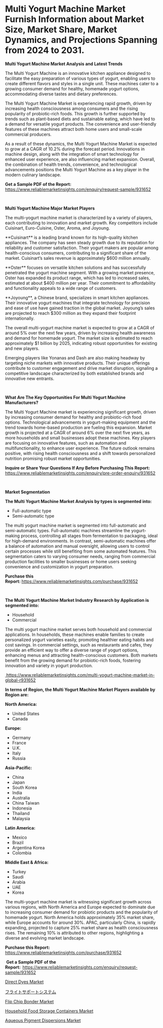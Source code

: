 <p><h1>Multi Yogurt Machine Market Furnish Information about Market Size, Market Share, Market Dynamics, and Projections Spanning from 2024 to 2031.</h1></p><p><strong>Multi Yogurt Machine Market Analysis and Latest Trends</strong></p>
<p><p>The Multi Yogurt Machine is an innovative kitchen appliance designed to facilitate the easy preparation of various types of yogurt, enabling users to create different flavors and styles in a single unit. These machines cater to a growing consumer demand for healthy, homemade yogurt options, accommodating diverse tastes and dietary preferences. </p><p>The Multi Yogurt Machine Market is experiencing rapid growth, driven by increasing health consciousness among consumers and the rising popularity of probiotic-rich foods. This growth is further supported by trends such as plant-based diets and sustainable eating, which have led to a demand for versatile yogurt products. The convenience and user-friendly features of these machines attract both home users and small-scale commercial producers.</p><p>As a result of these dynamics, the Multi Yogurt Machine Market is expected to grow at a CAGR of 10.2% during the forecast period. Innovations in machine design, along with the integration of smart technology for enhanced user experience, are also influencing market expansion. Overall, the combination of health trends, convenience, and technological advancements positions the Multi Yogurt Machine as a key player in the modern culinary landscape.</p></p>
<p><strong>Get a Sample PDF of the Report:&nbsp;</strong> <a href="https://www.reliablemarketinsights.com/enquiry/request-sample/931652">https://www.reliablemarketinsights.com/enquiry/request-sample/931652</a></p>
<p>&nbsp;</p>
<p><strong>Multi Yogurt Machine Major Market Players</strong></p>
<p><p>The multi-yogurt machine market is characterized by a variety of players, each contributing to innovation and market growth. Key competitors include Cuisinart, Euro-Cuisine, Oster, Aroma, and Joyoung.</p><p>**Cuisinart** is a leading brand known for its high-quality kitchen appliances. The company has seen steady growth due to its reputation for reliability and customer satisfaction. Their yogurt makers are popular among health-conscious consumers, contributing to a significant share of the market. Cuisinart’s sales revenue is approximately $600 million annually.</p><p>**Oster** focuses on versatile kitchen solutions and has successfully penetrated the yogurt machine segment. With a growing market presence, Oster has expanded its product range, which has led to increased sales, estimated at about $400 million per year. Their commitment to affordability and functionality appeals to a wide range of customers.</p><p>**Joyoung**, a Chinese brand, specializes in smart kitchen appliances. Their innovative yogurt machines that integrate technology for precision and ease of use have gained traction in the global market. Joyoung’s sales are projected to reach $300 million as they expand their footprint internationally. </p><p>The overall multi-yogurt machine market is expected to grow at a CAGR of around 5% over the next few years, driven by increasing health awareness and demand for homemade yogurt. The market size is estimated to reach approximately $1 billion by 2025, indicating robust opportunities for existing and new players.</p><p>Emerging players like Yonanas and Dash are also making headway by targeting niche markets with innovative products. Their unique offerings contribute to customer engagement and drive market disruption, signaling a competitive landscape characterized by both established brands and innovative new entrants.</p></p>
<p>&nbsp;</p>
<p><strong>What Are The Key Opportunities For Multi Yogurt Machine Manufacturers?</strong></p>
<p><p>The Multi Yogurt Machine market is experiencing significant growth, driven by increasing consumer demand for healthy and probiotic-rich food options. Technological advancements in yogurt-making equipment and the trend towards home-based production are fueling this expansion. Market growth is projected at a CAGR of around 6% over the next five years, as more households and small businesses adopt these machines. Key players are focusing on innovative features, such as automation and multifunctionality, to enhance user experience. The future outlook remains positive, with rising health consciousness and a shift towards personalized nutrition promising robust market opportunities.</p></p>
<p><strong>Inquire or Share Your Questions If Any Before Purchasing This Report:</strong> <a href="https://www.reliablemarketinsights.com/enquiry/pre-order-enquiry/931652">https://www.reliablemarketinsights.com/enquiry/pre-order-enquiry/931652</a></p>
<p>&nbsp;</p>
<p><strong>Market Segmentation</strong></p>
<p><strong>The Multi Yogurt Machine Market Analysis by types is segmented into:</strong></p>
<p><ul><li>Full-automatic type</li><li>Semi-automatic type</li></ul></p>
<p><p>The multi yogurt machine market is segmented into full-automatic and semi-automatic types. Full-automatic machines streamline the yogurt-making process, controlling all stages from fermentation to packaging, ideal for high-demand environments. In contrast, semi-automatic machines offer a balance of automation and manual oversight, allowing users to control certain processes while still benefiting from some automated features. This segmentation caters to varying consumer needs, ranging from commercial production facilities to smaller businesses or home users seeking convenience and customization in yogurt preparation.</p></p>
<p><strong>Purchase this Report:&nbsp;</strong><a href="https://www.reliablemarketinsights.com/purchase/931652">https://www.reliablemarketinsights.com/purchase/931652</a></p>
<p>&nbsp;</p>
<p><strong>The Multi Yogurt Machine Market Industry Research by Application is segmented into:</strong></p>
<p><ul><li>Household</li><li>Commercial</li></ul></p>
<p><p>The multi yogurt machine market serves both household and commercial applications. In households, these machines enable families to create personalized yogurt varieties easily, promoting healthier eating habits and cost savings. In commercial settings, such as restaurants and cafes, they provide an efficient way to offer a diverse range of yogurt options, enhancing menus and attracting health-conscious customers. Both markets benefit from the growing demand for probiotic-rich foods, fostering innovation and variety in yogurt production.</p></p>
<p><a href="https://www.reliablemarketinsights.com/multi-yogurt-machine-market-in-global-r931652">&nbsp;https://www.reliablemarketinsights.com/multi-yogurt-machine-market-in-global-r931652</a></p>
<p><strong>In terms of Region, the Multi Yogurt Machine Market Players available by Region are:</strong></p>
<p>
    <p> <strong> North America: </strong>
        <ul>
            <li>United States</li>
            <li>Canada</li>
        </ul>
        </p> 
    <p> <strong> Europe: </strong>
        <ul>
            <li>Germany</li>
            <li>France</li>
            <li>U.K.</li>
            <li>Italy</li>
            <li>Russia</li>
        </ul>
        </p> 
    <p> <strong> Asia-Pacific: </strong>
        <ul>
            <li>China</li>
            <li>Japan</li>
            <li>South Korea</li>
            <li>India</li>
            <li>Australia</li>
            <li>China Taiwan</li>
            <li>Indonesia</li>
            <li>Thailand</li>
            <li>Malaysia</li>
        </ul>
        </p> 
    <p> <strong> Latin America: </strong>
        <ul>
            <li>Mexico</li>
            <li>Brazil</li>
            <li>Argentina Korea</li>
            <li>Colombia</li>
        </ul>
        </p> 
    <p> <strong> Middle East & Africa: </strong>
        <ul>
            <li>Turkey</li>
            <li>Saudi</li>
            <li>Arabia</li>
            <li>UAE</li>
            <li>Korea</li>
        </ul>
    </p>
    </p>
<p><p>The multi-yogurt machine market is witnessing significant growth across various regions, with North America and Europe expected to dominate due to increasing consumer demand for probiotic products and the popularity of homemade yogurt. North America holds approximately 35% market share, while Europe accounts for around 30%. APAC, particularly China, is rapidly expanding, projected to capture 25% market share as health consciousness rises. The remaining 10% is attributed to other regions, highlighting a diverse and evolving market landscape.</p></p>
<p><strong>Purchase this Report: </strong><a href="https://www.reliablemarketinsights.com/purchase/931652">https://www.reliablemarketinsights.com/purchase/931652</a></p>
<p>&nbsp;<strong>Get a Sample PDF of the Report:&nbsp;&nbsp;</strong><a href="https://www.reliablemarketinsights.com/enquiry/request-sample/931652">https://www.reliablemarketinsights.com/enquiry/request-sample/931652</a></p>
<p><strong></strong></p>
<p><p><a href="https://issuu.com/reportprime-2/docs/direct-dyes-market-size-2030.pptx_18044c59c9e4ef">Direct Dyes Market</a></p><p><a href="https://medium.com/@hattietromp/flight-support-systems-market-%E3%81%AE%E3%82%B0%E3%83%AD%E3%83%BC%E3%83%90%E3%83%AB%E5%B8%82%E5%A0%B4%E6%A6%82%E8%A6%81%E3%81%AF-%E4%B8%96%E7%95%8C%E3%81%8A%E3%82%88%E3%81%B3%E4%B8%BB%E8%A6%81%E5%B8%82%E5%A0%B4%E3%81%AB%E3%81%8A%E3%81%91%E3%82%8B%E6%A5%AD%E7%95%8C%E3%81%AB%E5%BD%B1%E9%9F%BF%E3%82%92%E4%B8%8E%E3%81%88%E3%82%8B%E4%B8%BB%E8%A6%81%E3%81%AA%E3%83%88%E3%83%AC%E3%83%B3%E3%83%89%E3%81%AB%E3%81%A4%E3%81%84%E3%81%A6-%E7%8B%AC%E8%87%AA%E3%81%AE%E8%A6%96%E7%82%B9%E3%82%92%E6%8F%90%E4%BE%9B%E3%81%97%E3%81%BE%E3%81%99-92d2fe5e127a">フライトサポートシステム</a></p><p><a href="https://www.linkedin.com/pulse/flip-chip-bonder-market-trends-regional-insights-forecasted-period-0pixf?trackingId=EoLlkJkrSUaTacACt2qvCQ%3D%3D">Flip Chip Bonder Market</a></p><p><a href="https://www.linkedin.com/pulse/future-innovation-global-household-food-storage-containers-2uuic?trackingId=t%2F%2BVos6qRwe2wPbWlP%2FDig%3D%3D">Household Food Storage Containers Market</a></p><p><a href="https://issuu.com/reportprime-2/docs/aqueous-pigment-dispersions-market-_de350c913250d1">Aqueous Pigment Dispersions Market</a></p></p>